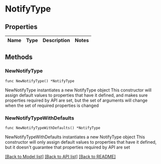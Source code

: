 # NotifyType

## Properties

Name | Type | Description | Notes
------------ | ------------- | ------------- | -------------

## Methods

### NewNotifyType

`func NewNotifyType() *NotifyType`

NewNotifyType instantiates a new NotifyType object
This constructor will assign default values to properties that have it defined,
and makes sure properties required by API are set, but the set of arguments
will change when the set of required properties is changed

### NewNotifyTypeWithDefaults

`func NewNotifyTypeWithDefaults() *NotifyType`

NewNotifyTypeWithDefaults instantiates a new NotifyType object
This constructor will only assign default values to properties that have it defined,
but it doesn't guarantee that properties required by API are set


[[Back to Model list]](../README.md#documentation-for-models) [[Back to API list]](../README.md#documentation-for-api-endpoints) [[Back to README]](../README.md)


